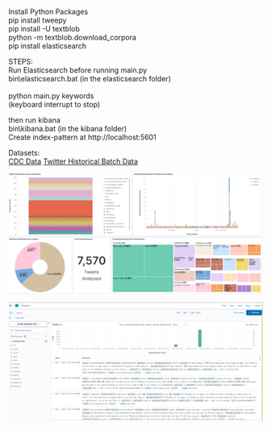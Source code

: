 Install Python Packages <br/>
pip install tweepy <br/>
pip install -U textblob <br/>
python -m textblob.download_corpora <br/>
pip install elasticsearch <br/>

STEPS:<br/>
Run Elasticsearch before running main.py <br/>
bin\elasticsearch.bat (in the elasticsearch folder) <br/>
<br/>
python main.py keywords<br/>
(keyboard interrupt to stop)<br/>

then run kibana<br/>
bin\kibana.bat (in the kibana folder)<br/>
Create index-pattern at http://localhost:5601

Datasets:<br/>
[CDC Data](https://data.humdata.org/dataset/coronavirus-covid-19-cases-and-deaths)
[Twitter Historical Batch Data](https://www.kaggle.com/gpreda/covid19-tweets)

![Realtime twitter data Dashboard](images/realtime_dashboard_1.PNG)

![Realtime twitter data Discover](images/realtime_discover_1.PNG)